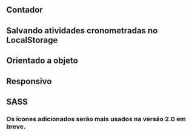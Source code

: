 

## Contador
## Salvando atividades cronometradas no LocalStorage
## Orientado a objeto
## Responsivo
## SASS

### Os icones adicionados serão mais usados na versão 2.0  em breve.
